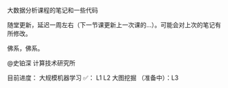 
大数据分析课程的笔记和一些代码

随堂更新，延迟一周左右（下一节课更新上一次课的...）。可能会对上次的笔记有所修改。

佛系，佛系。

@史铂深 计算技术研究所

目前进度：
大规模机器学习 ✅： L1 L2
大图挖掘     （准备中）：L3
